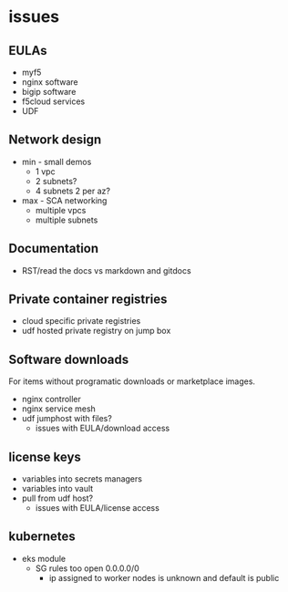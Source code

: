 # issues
## EULAs
 - myf5
  - nginx software
  - bigip software
 - f5cloud services
 - UDF

## Network design
- min - small demos
  - 1 vpc
  - 2 subnets?
  - 4 subnets 2 per az?
- max - SCA networking
  - multiple vpcs
  - multiple subnets

## Documentation

- RST/read the docs vs markdown and gitdocs

## Private container registries

- cloud specific private registries
- udf hosted private registry on jump box

## Software downloads

For items without programatic downloads or marketplace images.

- nginx controller
- nginx service mesh
- udf jumphost with files?
  - issues with EULA/download access

## license keys

- variables into secrets managers
- variables into vault
- pull from udf host?
  - issues with EULA/license access


## kubernetes
- eks module
  - SG rules too open 0.0.0.0/0
    - ip assigned to worker nodes is unknown and default is public
